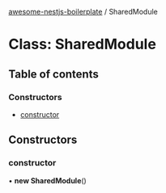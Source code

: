 [awesome-nestjs-boilerplate](../README.md) / SharedModule

# Class: SharedModule

## Table of contents

### Constructors

- [constructor](SharedModule.md#constructor)

## Constructors

### constructor

• **new SharedModule**()
